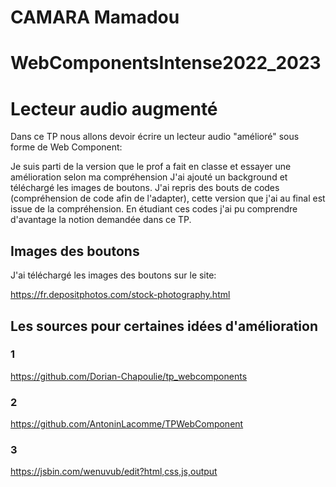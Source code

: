 # CAMARA Mamadou
# WebComponentsIntense2022_2023
# Lecteur audio augmenté
Dans ce TP nous allons devoir écrire un lecteur audio "amélioré" sous forme de Web Component:

Je suis parti de la version que le prof a fait en classe et essayer une amélioration selon ma compréhension
J'ai ajouté un background et téléchargé les images de boutons.
J'ai repris des bouts de codes (compréhension de code afin de l'adapter), cette version que j'ai au final est issue de la compréhension.
En étudiant ces codes j'ai pu comprendre d'avantage la notion demandée dans ce TP.

## Images des boutons
J'ai téléchargé les images des boutons sur le site:

https://fr.depositphotos.com/stock-photography.html

## Les sources pour certaines idées d'amélioration
### 1
https://github.com/Dorian-Chapoulie/tp_webcomponents
### 2
https://github.com/AntoninLacomme/TPWebComponent
### 3
https://jsbin.com/wenuvub/edit?html,css,js,output

